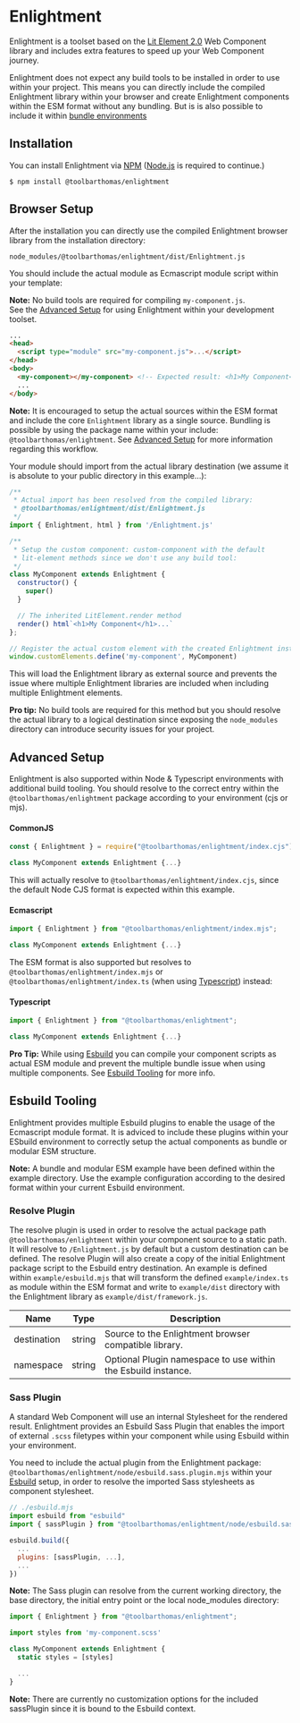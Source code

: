 # Enlightment

Enlightment is a toolset based on the [Lit Element 2.0](https://github.com/lit/lit/) Web Component library and includes extra features to speed up your Web Component journey.

Enlightment does not expect any build tools to be installed in order to use within your project. This means you can directly include the compiled Enlightment library within your browser and create Enlightment components within the ESM format without any bundling. But is is also possible to include it within [bundle environments](#advanced-setup)

## Installation

You can install Enlightment via [NPM](https://npmjs.com) ([Node.js]([http:](https://nodejs.org/)) is required to continue.)

```
$ npm install @toolbarthomas/enlightment
```


<a id="browser-setup"></a>
## Browser Setup

After the installation you can directly use the compiled Enlightment browser library from the installation directory:

```
node_modules/@toolbarthomas/enlightment/dist/Enlightment.js
```

You should include the actual module as Ecmascript module script within your template:

**Note:** No build tools are required for compiling `my-component.js`.<br/>See the [Advanced Setup](#advanced-setup) for using Enlightment within your development toolset.


```html
...
<head>
  <script type="module" src="my-component.js">...</script>
</head>
<body>
  <my-component></my-component> <!-- Expected result: <h1>My Component<h1> -->
  ...
</body>
```

**Note:** It is encouraged to setup the actual sources within the ESM format and include the core `Enlightment` library as a single source. Bundling is possible by using the package name within your include: `@toolbarthomas/enlightment`. See [Advanced Setup](#advanced-setup) for more information regarding this workflow.

Your module should import from the actual library destination (we assume it is absolute to your public directory in this example...):

```js
/**
 * Actual import has been resolved from the compiled library:
 * @toolbarthomas/enlightment/dist/Enlightment.js
 */
import { Enlightment, html } from '/Enlightment.js'

/**
 * Setup the custom component: custom-component with the default
 * lit-element methods since we don't use any build tool:
 */
class MyComponent extends Enlightment {
  constructor() {
    super()
  }

  // The inherited LitElement.render method
  render() html`<h1>My Component</h1>...`
};

// Register the actual custom element with the created Enlightment instance.
window.customElements.define('my-component', MyComponent)

```
This will load the Enlightment library as external source and prevents the issue where multiple Enlightment libraries are included when including multiple Enlightment elements.

**Pro tip:** No build tools are required for this method but you should resolve the actual library to a logical destination since exposing the `node_modules` directory can introduce security issues for your project.

<a id="advanced-setup"></a>
## Advanced Setup

Enlightment is also supported within Node & Typescript environments with additional build tooling. You should resolve to the correct entry within the `@toolbarthomas/enlightment` package according to your environment (cjs or mjs).

#### CommonJS

```cjs
const { Enlightment } = require("@toolbarthomas/enlightment/index.cjs");

class MyComponent extends Enlightment {...}

```
This will actually resolve to `@toolbarthomas/enlightment/index.cjs`, since the
default Node CJS format is expected within this example.

#### Ecmascript

```mjs
import { Enlightment } from "@toolbarthomas/enlightment/index.mjs";

class MyComponent extends Enlightment {...}

```

The ESM format is also supported but resolves to `@toolbarthomas/enlightment/index.mjs` or `@toolbarthomas/enlightment/index.ts` (when using [Typescript](https://www.typescriptlang.org/)) instead:

#### Typescript

```ts
import { Enlightment } from "@toolbarthomas/enlightment";

class MyComponent extends Enlightment {...}

```

**Pro Tip:** While using [Esbuild](https://esbuild.github.io/) you can compile your component scripts as actual ESM module and prevent the multiple bundle issue when using multiple components. See [Esbuild Tooling](#esbuild-tooling) for more info.

<a id="esbuild-tooling"></a>
## Esbuild Tooling

Enlightment provides multiple Esbuild plugins to enable the usage of the Ecmascript module format. It is adviced to include these plugins within your ESbuild environment to correctly setup the actual components as bundle or modular ESM structure.

**Note:** A bundle and modular ESM example have been defined within the example directory. Use the example configuration according to the desired format within your current Esbuild environment.

### Resolve Plugin

The resolve plugin is used in order to resolve the actual package path `@toolbarthomas/enlightment` within your component source to a static path.
It will resolve to `/Enlightment.js` by default but a custom destination can be defined. The resolve Plugin will also create a copy of the initial Enlightment package script to the Esbuild entry destination.
An example is defined within `example/esbuild.mjs` that will transform the defined `example/index.ts` as module within the ESM format and write to `example/dist` directory with the Enlightment library as `example/dist/framework.js`.

| Name        | Type   | Description                                                   |
| ----------- | ------ | ------------------------------------------------------------- |
| destination | string | Source to the Enlightment browser compatible library.         |
| namespace   | string | Optional Plugin namespace to use within the Esbuild instance. |

### Sass Plugin

A standard Web Component will use an internal Stylesheet for the rendered result.
Enlightment provides an Esbuild Sass Plugin that enables the import of external `.scss` filetypes within your component while using Esbuild within your environment.

You need to include the actual plugin from the Enlightment package: `@toolbarthomas/enlightment/node/esbuild.sass.plugin.mjs` within your [Esbuild](https://esbuild.github.io/api/) setup, in order to resolve the imported Sass stylesheets as component stylesheet.

```mjs
// ./esbuild.mjs
import esbuild from "esbuild"
import { sassPlugin } from "@toolbarthomas/enlightment/node/esbuild.sass.plugin.mjs"

esbuild.build({
  ...
  plugins: [sassPlugin, ...],
  ...
})

```
**Note:** The Sass plugin can resolve from the current working directory, the base directory, the initial entry point or the local node_modules directory:

```ts
import { Enlightment } from "@toolbarthomas/enlightment";

import styles from 'my-component.scss'

class MyComponent extends Enlightment {
  static styles = [styles]

  ...
}

```

**Note:** There are currently no customization options for the included sassPlugin since it is bound to the Esbuild context.